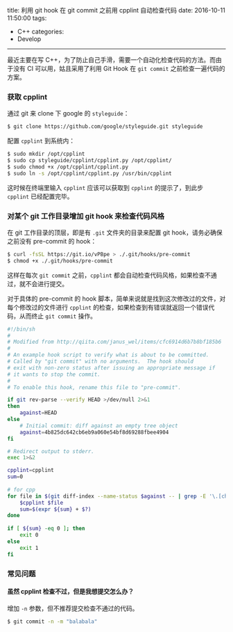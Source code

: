 title: 利用 git hook 在 git commit 之前用 cpplint 自动检查代码
date: 2016-10-11 11:50:00
tags:
- C++
categories:
- Develop
---

最近主要在写 C++，为了防止自己手滑，需要一个自动化检查代码的方法。而由于没有 CI 可以用，姑且采用了利用 Git Hook 在 `git commit` 之前检查一遍代码的方案。

<!-- more -->

### 获取 cpplint

通过 git 来 clone 下 google 的 `styleguide`：

```bash
$ git clone https://github.com/google/styleguide.git styleguide
```

配置 `cpplint` 到系统内：

```bash
$ sudo mkdir /opt/cpplint
$ sudo cp styleguide/cpplint/cpplint.py /opt/cpplint/
$ sudo chmod +x /opt/cpplint/cpplint.py
$ sudo ln -s /opt/cpplint/cpplint.py /usr/bin/cpplint
```

这时候在终端里输入 `cpplint` 应该可以获取到 `cpplint` 的提示了，到此步 `cpplint` 已经配置完毕。

### 对某个 git 工作目录增加 git hook 来检查代码风格

在 git 工作目录的顶层，即是有 `.git` 文件夹的目录来配置 git hook，请务必确保之前没有 pre-commit 的 hook：

```bash
$ curl -fsSL https://git.io/vPBpe > ./.git/hooks/pre-commit
$ chmod +x ./.git/hooks/pre-commit
```

这样在每次 `git commit` 之前，`cpplint` 都会自动检查代码风格，如果检查不通过，就不会进行提交。

对于具体的 pre-commit 的 hook 脚本，简单来说就是找到这次修改过的文件，对每个修改过的文件进行 `cpplint` 的检查，如果检查到有错误就返回一个错误代码，从而终止 `git commit` 操作。

```sh
#!/bin/sh
#
# Modified from http://qiita.com/janus_wel/items/cfc6914d6b7b8bf185b6
#
# An example hook script to verify what is about to be committed.
# Called by "git commit" with no arguments.  The hook should
# exit with non-zero status after issuing an appropriate message if
# it wants to stop the commit.
#
# To enable this hook, rename this file to "pre-commit".

if git rev-parse --verify HEAD >/dev/null 2>&1
then
    against=HEAD
else
    # Initial commit: diff against an empty tree object
    against=4b825dc642cb6eb9a060e54bf8d69288fbee4904
fi

# Redirect output to stderr.
exec 1>&2

cpplint=cpplint
sum=0
        
# for cpp
for file in $(git diff-index --name-status $against -- | grep -E '\.[ch](pp)?$' | awk '{print $2}'); do
    $cpplint $file
    sum=$(expr ${sum} + $?)
done
    
if [ ${sum} -eq 0 ]; then
    exit 0
else
    exit 1
fi
```

### 常见问题

#### 虽然 cpplint 检查不过，但是我想提交怎么办？

增加 `-n` 参数，但不推荐提交检查不通过的代码。

```bash
$ git commit -n -m "balabala"
```
